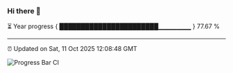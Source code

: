 ### Hi there 👋

⏳ Year progress { ███████████████████████▁▁▁▁▁▁▁ } 77.67 %

---

⏰ Updated on Sat, 11 Oct 2025 12:08:48 GMT

![Progress Bar CI](https://github.com/liununu/liununu/workflows/Progress%20Bar%20CI/badge.svg)
